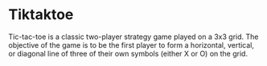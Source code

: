 # Tiktaktoe
Tic-tac-toe is a classic two-player strategy game played on a 3x3 grid. The objective of the game is to be the first player to form a horizontal, vertical, or diagonal line of three of their own symbols (either X or O) on the grid.
